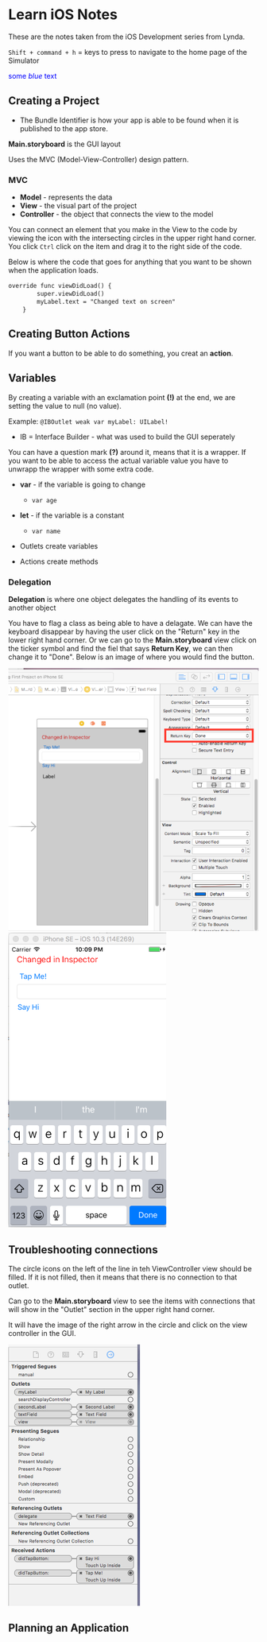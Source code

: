 # Learn iOS Notes 

These are the notes taken from the iOS Development series from Lynda. 

`Shift + command + h` = keys to press to navigate to the home page of the Simulator 

<span style="color:blue">some *blue* text</span>

## Creating a Project 
* The Bundle Identifier is how your app is able to be found when it is published to the app store. 

**Main.storyboard** is the GUI layout 

Uses the MVC (Model-View-Controller) design pattern.

### MVC 
* **Model** - represents the data
* **View** - the visual part of the project 
* **Controller** - the object that connects the view to the model 

You can connect an element that you make in the View to the code by viewing the icon with the intersecting circles in the upper right hand corner. You click `Ctrl` click on the item and drag it to the right side of the code. 

Below is where the code that goes for anything that you want to be shown when the application loads. 

```
override func viewDidLoad() {
        super.viewDidLoad()
        myLabel.text = "Changed text on screen" 
    }
```

## Creating Button Actions 

If you want a button to be able to do something, you creat an **action**. 

## Variables 
By creating a variable with an exclamation point **(!)** at the end, we are setting the value to null (no value). 

Example: `@IBOutlet weak var myLabel: UILabel!`

* IB = Interface Builder - what was used to build the GUI seperately 

You can have a question mark **(?)** around it, means that it is a wrapper. If you want to be able to access the actual variable value you have to unwrapp the wrapper with some extra code. 

* **var** - if the variable is going to change 
	* `var age`
* **let** - if the variable is a constant 
	* `var name`

* Outlets create variables 
* Actions create methods 


### Delegation 
**Delegation** is where one object delegates the handling of its events to another object 

You have to flag a class as being able to have a delagate. We can have the keyboard disappear by having the user click on the "Return" key in the lower right hand corner. Or we can go to the **Main.storyboard** view click on the ticker symbol and find the fiel that says **Return Key**, we can then change it to "Done". Below is an image of where you would find the button. 

![image of how to make the blue done button](imgs/delegate-done.png)
![this is what it looks like with the blue button](imgs/blue-done-button.png)

## Troubleshooting connections 
The circle icons on the left of the line in teh ViewController view should be filled. If it is not filled, then it means that there is no connection to that outlet. 

Can go to the **Main.storyboard** view to see the items with connections that will show in the "Outlet" section in the upper right hand corner. 

It will have the image of the right arrow in the circle and click on the view controller in the GUI. 

![Shows what outlets have connections](imgs/missing-connection.png)

## Planning an Application 
 